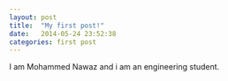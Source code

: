 ```yaml
---
layout: post
title:  "My first post!"
date:   2014-05-24 23:52:38
categories: first post
---
```

I am Mohammed Nawaz and i am an engineering student.